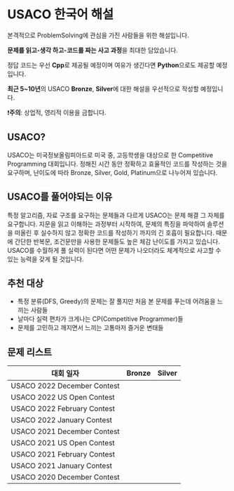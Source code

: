 # USACO 한국어 해설

본격적으로 ProblemSolving에 관심을 가진 사람들을 위한 해설입니다.

**문제를 읽고-생각 하고-코드를 짜는 사고 과정**을 최대한 담았습니다.

정답 코드는 우선 **Cpp**로 제공될 예정이며 여유가 생긴다면 **Python**으로도 제공할 예정입니다.

**최근 5~10년**의 USACO **Bronze**, **Silver**에 대한 해설을 우선적으로 작성할 예정입니다.

❗**주의**: 상업적, 영리적 이용을 금합니다.

## USACO?

USACO는 미국정보올림피아드로 미국 중, 고등학생을 대상으로 한 Competitive Programming 대회입니다. 정해진 시간 동안 정확하고 효율적인 코드를 작성하는 것을 요구하며, 난이도에 따라 Bronze, Silver, Gold, Platinum으로 나누어져 있습니다. 

## USACO를 풀어야되는 이유

특정 알고리즘, 자료 구조를 요구하는 문제들과 다르게 USACO는 문제 해결 그 자체를 요구합니다. 지문을 읽고 이해하는 과정부터 시작하여, 문제의 특징을 파악하여 솔루션을 떠올린 후 실수하지 않고 정확한 코드를 작성하기 까지의 긴 호흡이 필요합니다. 때문에 간단한 반복문, 조건문만을 사용한 문제들도 높은 체감 난이도를 가지고 있습니다. USACO를 수월하게 풀 실력이 된다면 어떤 문제가 나오더라도 체계적으로 사고할 수 있는 능력을 갖게 될 것입니다.

## 추천 대상

- 특정 분류(DFS, Greedy)의 문제는 잘 풀지만 처음 본 문제를 푸는데 어려움을 느끼는 사람들
- 날마다 실력 편차가 크게나는 CP(Competitive Programmer)들
- 문제를 고민하고 깨지면서 느끼는 고통마저 즐거운 변태들

## 문제 리스트

| 대회 일자 | Bronze | Silver |
| --- | --- | --- |
| USACO 2022 December Contest |  |  |
| USACO 2022 US Open Contest |  |  |
| USACO 2022 February Contest |  |  |
| USACO 2022 January Contest |  |  |
| USACO 2021 December Contest |  |  |
| USACO 2021 US Open Contest |  |  |
| USACO 2021 February Contest |  |  |
| USACO 2021 January Contest |  |  |
| USACO 2020 December Contest |  |  |

